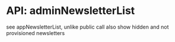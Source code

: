 # API: adminNewsletterList


see appNewsletterList, unlike public call also show hidden and not provisioned newsletters
